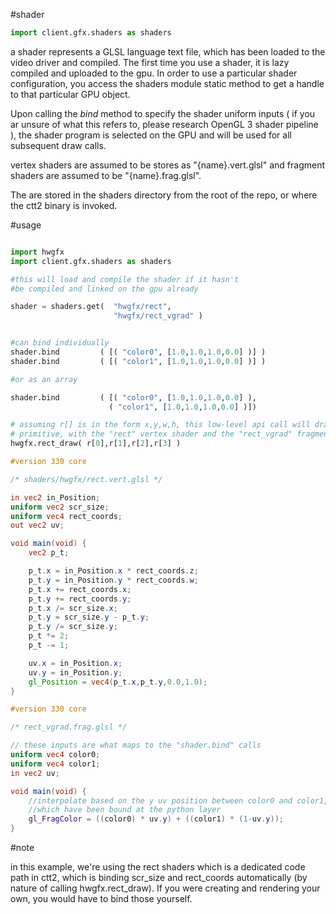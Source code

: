 #shader

```python
import client.gfx.shaders as shaders
```

a shader represents a GLSL language text file, which has been loaded to the video driver and compiled. The first time you use a shader, it is lazy compiled and uploaded to the gpu. In order to use a particular shader configuration, you access the shaders module static method to get a handle to that particular GPU object. 

Upon calling the *bind* method to specify the shader uniform inputs ( if you ar unsure of what this refers to, please research OpenGL 3 shader pipeline ), the shader program is selected on the GPU and will be used for all subsequent draw calls.

vertex shaders are assumed to be stores as "{name}.vert.glsl" and fragment shaders are assumed to be "{name}.frag.glsl".

The are stored in the shaders directory from the root of the repo, or where the ctt2 binary is invoked.

#usage

```python

import hwgfx
import client.gfx.shaders as shaders

#this will load and compile the shader if it hasn't
#be compiled and linked on the gpu already

shader = shaders.get(  "hwgfx/rect", 
                       "hwgfx/rect_vgrad" )


#can bind individually
shader.bind         ( [( "color0", [1.0,1.0,1.0,0.0] )] )
shader.bind         ( [( "color1", [1.0,1.0,1.0,0.0] )] )

#or as an array

shader.bind         ( [( "color0", [1.0,1.0,1.0,0.0] ),
                      ( "color1", [1.0,1.0,1.0,0.0] )])

# assuming r[] is in the form x,y,w,h, this low-level api call will draw a rectangle 
# primitive, with the "rect" vertex shader and the "rect_vgrad" fragment shader 
hwgfx.rect_draw( r[0],r[1],r[2],r[3] )
```

```glsl
#version 330 core

/* shaders/hwgfx/rect.vert.glsl */

in vec2 in_Position;
uniform vec2 scr_size;
uniform vec4 rect_coords;
out vec2 uv;

void main(void) {
    vec2 p_t;

    p_t.x = in_Position.x * rect_coords.z;
    p_t.y = in_Position.y * rect_coords.w;
    p_t.x += rect_coords.x;
    p_t.y += rect_coords.y;
    p_t.x /= scr_size.x;
    p_t.y = scr_size.y - p_t.y;
    p_t.y /= scr_size.y;
    p_t *= 2;
    p_t -= 1;

    uv.x = in_Position.x;
    uv.y = in_Position.y;
    gl_Position = vec4(p_t.x,p_t.y,0.0,1.0);
}
```
```glsl
#version 330 core

/* rect_vgrad.frag.glsl */

// these inputs are what maps to the "shader.bind" calls
uniform vec4 color0;
uniform vec4 color1;
in vec2 uv;

void main(void) {
    //interpolate based on the y uv position between color0 and color1,
    //which have been bound at the python layer
    gl_FragColor = ((color0) * uv.y) + ((color1) * (1-uv.y));
}
```
#note

in this example, we're using the rect shaders which is a dedicated code path in ctt2, which is binding scr_size and rect_coords automatically (by nature of calling hwgfx.rect_draw). If you were creating and rendering your own, you would have to bind those yourself. 

